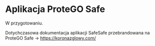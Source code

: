 # Aplikacja ProteGO Safe

W przygotowaniu. 

Dotychczasowa dokumentacja aplikacji SafeSafe przebrandowana na ProteGO Safe -> https://koronazglowy.com/
